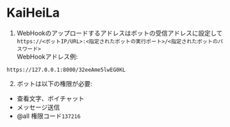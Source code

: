 # KaiHeiLa
1. WebHookのアップロードするアドレスはボットの受信アドレスに設定して`https://<ボットIP/URL>:<指定されたボットの実行ポート>/<指定されたボットのパスワード>`  
WebHookアドレス例:
```
https://127.0.0.1:8000/32eeAme5lwEG0KL
```

2. ボットは以下の権限が必要:
* 查看文字、ボイチャット
* メッセージ送信
* @all
権限コード`137216`
